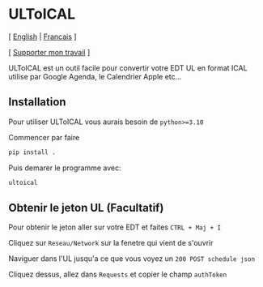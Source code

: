 # ULToICAL
[ [English](README.fr.md) | [Francais](README.fr.md) ]

[ [Supporter mon travail](https://ko-fi.com/totorocodesoften) ]


ULToICAL est un outil facile pour convertir votre EDT UL en format ICAL utilise par Google Agenda, le Calendrier Apple etc...
## Installation
Pour utiliser ULToICAL vous aurais besoin de `python>=3.10`

Commencer par faire

```bash
pip install .
```

Puis demarer le programme avec:

```bash
ultoical
```

## Obtenir le jeton UL (Facultatif)
Pour obtenir le jeton aller sur votre EDT et faites `CTRL + Maj + I`

Cliquez sur `Reseau/Network` sur la fenetre qui vient de s'ouvrir

Naviguer dans l'UL jusqu'a ce que vous voyez un `200 POST schedule json`

Cliquez dessus, allez dans `Requests` et copier le champ `authToken`